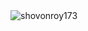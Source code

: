 <img align="center" src="https://github-readme-streak-stats.herokuapp.com/?user=shovonroy173&theme=highcontrast" alt="shovonroy173" />
